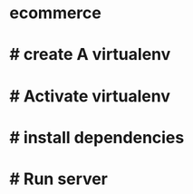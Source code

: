 # ecommerce

# # create A virtualenv

# # Activate virtualenv

# # install dependencies

# # Run server
